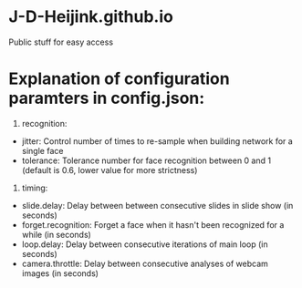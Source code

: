 # J-D-Heijink.github.io
Public stuff for easy access

Explanation of configuration paramters in config.json:
======================================================
1. recognition:
* jitter: Control number of times to re-sample when building network for a single face
* tolerance: Tolerance number for face recognition between 0 and 1 (default is 0.6, lower value for more strictness)
1. timing:
* slide.delay: Delay between between consecutive slides in slide show (in seconds)
* forget.recognition: Forget a face when it hasn't been recognized for a while (in seconds)
* loop.delay: Delay between consecutive iterations of main loop (in seconds)
* camera.throttle: Delay between consecutive analyses of webcam images (in seconds)
